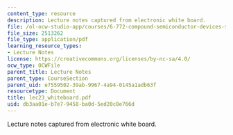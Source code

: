 ```yaml
---
content_type: resource
description: Lecture notes captured from electronic white board.
file: /ol-ocw-studio-app/courses/6-772-compound-semiconductor-devices-spring-2003/db3aa01eb7e79458ba0d5ed20c8e766d_lec23_whiteboard.pdf
file_size: 2513262
file_type: application/pdf
learning_resource_types:
- Lecture Notes
license: https://creativecommons.org/licenses/by-nc-sa/4.0/
ocw_type: OCWFile
parent_title: Lecture Notes
parent_type: CourseSection
parent_uid: e7559502-39ab-9967-4a94-0145a1adb63f
resourcetype: Document
title: lec23_whiteboard.pdf
uid: db3aa01e-b7e7-9458-ba0d-5ed20c8e766d
---
```

Lecture notes captured from electronic white board.